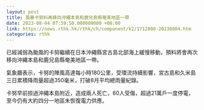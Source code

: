 ```yaml
---
layout: post
title: 風暴卡努料再移向沖繩本島和鹿兒島縣奄美地區一帶
date: 2023-08-04 07:59:50.000000000 +08:00
link: https://news.rthk.hk/rthk/ch/component/k2/1712000-20230804.htm
categories: rthk
---
```


已經減弱為颱風的卡努繼續在日本沖繩縣宮古島北部海上緩慢移動，預料將會再次移向沖繩本島和鹿兒島縣奄美地區一帶。

氣象廳表示，卡努的陣風高達每小時180公里，受環流持續影響，宮古島和久米島三日累積降雨量超過350毫米，打破8月平均總雨量紀錄。

卡努早前掠過沖繩本島附近，造成兩人死亡，60人受傷，超過21萬戶一度停電，至今仍有大約四分一地區未恢復電力供應。
